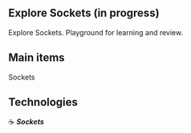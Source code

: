 ## Explore Sockets (in progress)

Explore Sockets. Playground for learning and review.

## Main items

Sockets

## Technologies

:coffee: **_Sockets_**

